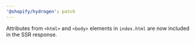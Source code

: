 ```yaml
---
'@shopify/hydrogen': patch
---
```


Attributes from `<html>` and `<body>` elements in `index.html` are now included in the SSR response.
